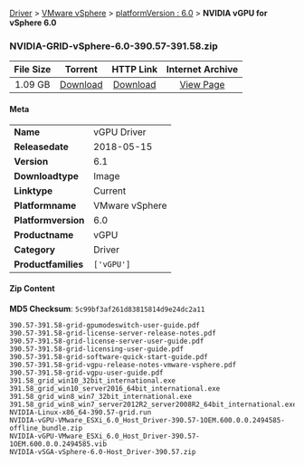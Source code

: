 
[Driver](/README.md)  >  [VMware vSphere](/index/Driver/VMware_vSphere.md)  >  [platformVersion : 6.0](/index/Driver/VMware_vSphere/6.0.md)  >  **NVIDIA vGPU for vSphere 6.0**


### NVIDIA-GRID-vSphere-6.0-390.57-391.58.zip

| **File Size** | **Torrent**  | **HTTP Link** | **Internet Archive** |
|:-------------:|:------------:|:-------------:|:--------------------:|
| 1.09 GB |  [Download](https://archive.org/download/nvgpu_NVIDIA-GRID-vSphere-6.0-390.57-391.58.zip/nvgpu_NVIDIA-GRID-vSphere-6.0-390.57-391.58.zip_archive.torrent)       | [Download](https://archive.org/compress/nvgpu_NVIDIA-GRID-vSphere-6.0-390.57-391.58.zip) | [View Page](https://archive.org/details/nvgpu_NVIDIA-GRID-vSphere-6.0-390.57-391.58.zip)       |

#### Meta

<table>
<tr><td><strong>Name</strong></td><td>vGPU Driver</td></tr>
<tr><td><strong>Releasedate</strong></td><td>2018-05-15</td></tr>
<tr><td><strong>Version</strong></td><td>6.1</td></tr>
<tr><td><strong>Downloadtype</strong></td><td>Image</td></tr>
<tr><td><strong>Linktype</strong></td><td>Current</td></tr>
<tr><td><strong>Platformname</strong></td><td>VMware vSphere</td></tr>
<tr><td><strong>Platformversion</strong></td><td>6.0</td></tr>
<tr><td><strong>Productname</strong></td><td>vGPU</td></tr>
<tr><td><strong>Category</strong></td><td>Driver</td></tr>
<tr><td><strong>Productfamilies</strong></td><td><code>['vGPU']</code></td></tr>
</table>

#### Zip Content

**MD5 Checksum**: `5c99bf3af261d83815814d9e24dc2a11`

```text
390.57-391.58-grid-gpumodeswitch-user-guide.pdf
390.57-391.58-grid-license-server-release-notes.pdf
390.57-391.58-grid-license-server-user-guide.pdf
390.57-391.58-grid-licensing-user-guide.pdf
390.57-391.58-grid-software-quick-start-guide.pdf
390.57-391.58-grid-vgpu-release-notes-vmware-vsphere.pdf
390.57-391.58-grid-vgpu-user-guide.pdf
391.58_grid_win10_32bit_international.exe
391.58_grid_win10_server2016_64bit_international.exe
391.58_grid_win8_win7_32bit_international.exe
391.58_grid_win8_win7_server2012R2_server2008R2_64bit_international.exe
NVIDIA-Linux-x86_64-390.57-grid.run
NVIDIA-vGPU-VMware_ESXi_6.0_Host_Driver-390.57-1OEM.600.0.0.2494585-offline_bundle.zip
NVIDIA-vGPU-VMware_ESXi_6.0_Host_Driver-390.57-1OEM.600.0.0.2494585.vib
NVIDIA-vSGA-vSphere-6.0-Host_Driver-390.57.zip
```